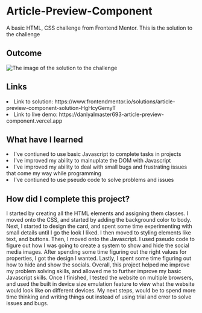 # Article-Preview-Component
A basic HTML, CSS challenge from Frontend Mentor. This is the solution to the challenge

<h2> Outcome </h2>

<img src="https://i.imgur.com/2y9dkao.png" alt="The image of the solution to the challenge">

<h2> Links </h2>

<li> Link to solution: https://www.frontendmentor.io/solutions/article-preview-component-solution-HgHcyGemyT </li>
<li> Link to live demo: https://daniyalmaster693-article-preview-component.vercel.app </li>

<h2> What have I learned </h2>

<li> I've contiuned to use basic Javascript to complete tasks in projects </li>
<li> I've improved my ability to mainuplate the DOM with Javascript </li>
<li> I've improved my ability to deal with small bugs and frustrating issues that come my way while programming </li>
<li> I've contiuned to use pseudo code to solve problems and issues </li>

<h2> How did I complete this project? </h2>

<p> I started by creating all the HTML elements and assigning them classes. I moved onto the CSS, and started by adding the background color to body. Next, I started to design the card, and spent some time experimenting with small details until I go the look I liked. I then moved to styling elements like text, and buttons. Then, I moved onto the Javascript. I used pseudo code to figure out how I was going to create a system to show and hide the social media images. After spending some time figuring out the right values for properties, I got the design I wanted. Lastly, I spent some time figuring out how to hide and show the socials. Overall, this project helped me improve my problem solving skills, and allowed me to further improve my basic Javascript skills. Once I finished, I tested the website on multiple browsers, and used the built in device size emulation feature to view what the website would look like on different devices. My next steps, would be to spend more time thinking and writing things out instead of using trial and error to solve issues and bugs. </p>
